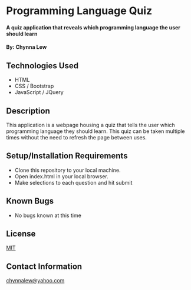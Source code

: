 # Programming Language Quiz

#### A quiz application that reveals which programming language the user should learn

#### By: Chynna Lew

## Technologies Used

* HTML
* CSS / Bootstrap
* JavaScript / JQuery

## Description

This application is a webpage housing a quiz that tells the user which programming language they should learn. This quiz can be taken multiple times without the need to refresh the page between uses.

## Setup/Installation Requirements

* Clone this repository to your local machine.
* Open index.html in your local browser.
* Make selections to each question and hit submit

## Known Bugs

*  No bugs known at this time

 ## License

 [MIT](https://opensource.org/licenses/MIT)

 ## Contact Information

 chynnalew@yahoo.com
